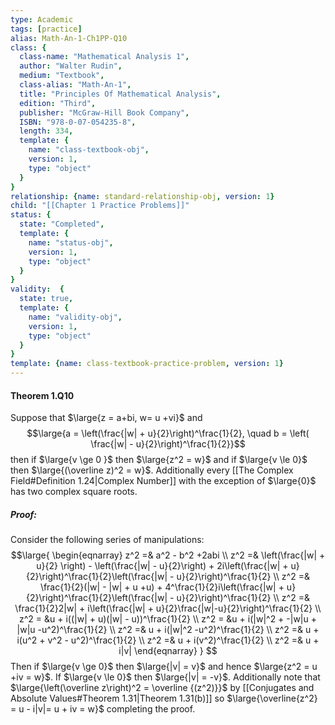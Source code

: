 ```yaml
---
type: Academic
tags: [practice]
alias: Math-An-1-Ch1PP-Q10
class: {
  class-name: "Mathematical Analysis 1",
  author: "Walter Rudin",
  medium: "Textbook",
  class-alias: "Math-An-1",
  title: "Principles Of Mathematical Analysis",
  edition: "Third",
  publisher: "McGraw-Hill Book Company",
  ISBN: "978-0-07-054235-8",
  length: 334,
  template: {
    name: "class-textbook-obj",
    version: 1,
    type: "object"
  }
}
relationship: {name: standard-relationship-obj, version: 1}
child: "[[Chapter 1 Practice Problems]]"
status: {
  state: "Completed",
  template: {
    name: "status-obj",
    version: 1,
    type: "object"
  }
}
validity:  {
  state: true,
  template: {
    name: "validity-obj",
    version: 1,
    type: "object"
  }
}
template: {name: class-textbook-practice-problem, version: 1}
---
```


#### Theorem 1.Q10
Suppose that $\large{z = a+bi, w= u +vi}$ and  $$\large{a = \left(\frac{|w| + u}{2}\right)^\frac{1}{2}, \quad b = \left( \frac{|w| - u}{2}\right)^\frac{1}{2}}$$
then if $\large{v \ge 0 }$ then $\large{z^2 = w}$ and if $\large{v \le 0}$ then $\large{(\overline z)^2 = w}$. Additionally every [[The Complex Field#Definition 1.24|Complex Number]] with the exception of $\large{0}$ has two complex square roots.

##### Proof:
Consider the following series of manipulations:
$$\large{
\begin{eqnarray}
z^2 =& a^2 -  b^2 +2abi \\
z^2 =& \left(\frac{|w| + u}{2} \right) - \left(\frac{|w| - u}{2}\right) + 2i\left(\frac{|w| + u}{2}\right)^\frac{1}{2}\left(\frac{|w| - u}{2}\right)^\frac{1}{2} \\
z^2 =& \frac{1}{2}(|w| - |w| + u +u) + 4^\frac{1}{2}i\left(\frac{|w| + u}{2}\right)^\frac{1}{2}\left(\frac{|w| - u}{2}\right)^\frac{1}{2} \\
z^2 =& \frac{1}{2}2|w| + i\left(\frac{|w| + u}{2}\frac{|w|-u}{2}\right)^\frac{1}{2} \\ 
z^2 = &u + i((|w| + u)(|w| - u))^\frac{1}{2} \\
z^2 = &u + i(|w|^2 + -|w|u + |w|u -u^2)^\frac{1}{2} \\
z^2 =& u + i(|w|^2 -u^2)^\frac{1}{2} \\
z^2 =& u + i(u^2 + v^2 - u^2)^\frac{1}{2} \\
z^2 =& u + i(v^2)^\frac{1}{2} \\
z^2 =& u + i|v|
\end{eqnarray}
}
$$
Then if $\large{v \ge 0}$ then $\large{|v| = v}$ and hence $\large{z^2 = u +iv = w}$.
If $\large{v \le 0}$ then $\large{|v| = -v}$. Additionally note that $\large{\left(\overline z\right)^2 = \overline {(z^2)}}$ by [[Conjugates and Absolute Values#Theorem 1.31|Theorem 1.31(b)]] so $\large{\overline{z^2} = u - i|v|= u + iv = w}$ completing the proof. 